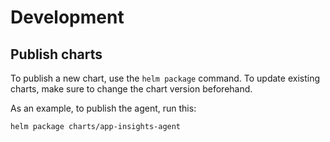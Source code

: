 # Development

## Publish charts

To publish a new chart, use the `helm package` command.
To update existing charts, make sure to change the chart version beforehand.

As an example, to publish the agent, run this:
```
helm package charts/app-insights-agent 
```